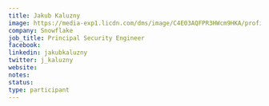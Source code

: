 ```yaml
---
title: Jakub Kaluzny
image: https://media-exp1.licdn.com/dms/image/C4E03AQFPR3HWcm9HKA/profile-displayphoto-shrink_400_400/0/1598556207999?e=1649289600&v=beta&t=pDlIfDt7xgitTn0OMoEZ1wKhcEfj_fIWdQ64idZQQR4
company: Snowflake
job_title: Principal Security Engineer
facebook:
linkedin: jakubkaluzny
twitter: j_kaluzny
website:
notes:
status: 
type: participant
---
```


